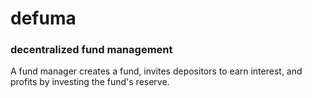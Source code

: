 # defuma
### decentralized fund management
A fund manager creates a fund, invites depositors to earn interest, and profits by investing the fund's reserve.
